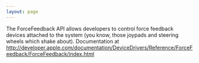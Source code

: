 ```yaml
---
layout: page
---
```




The ForceFeedback API allows developers to control force feedback devices attached to the system (you know, those joypads and steering wheels which shake about). Documentation at http://developer.apple.com/documentation/DeviceDrivers/Reference/ForceFeedback/ForceFeedback/index.html
